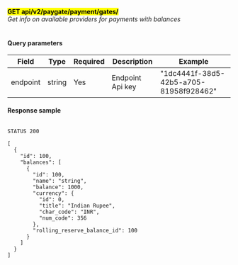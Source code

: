 **<mark>GET api/v2/paygate/payment/gates/</mark><br/>**
*Get info on available providers for payments with balances<br/><br/>*

#### Query parameters

| Field    | Type          | Required | Description      | Example                                |
|----------|---------------|----------|------------------|----------------------------------------|
| endpoint | string <uuid> | Yes      | Endpoint Api key | "1dc4441f-38d5-42b5-a705-81958f928462" | 

#### Response sample
```

STATUS 200

[
  {
    "id": 100,
    "balances": [
      {
        "id": 100,
        "name": "string",
        "balance": 1000,
        "currency": {
          "id": 0,
          "title": "Indian Rupee",
          "char_code": "INR",
          "num_code": 356
        },
        "rolling_reserve_balance_id": 100
      }
    ]
  }
]
```